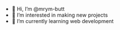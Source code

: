 - 👋 Hi, I’m @mrym-butt
- 👀 I’m interested in making new projects
- 🌱 I’m currently learning web development



